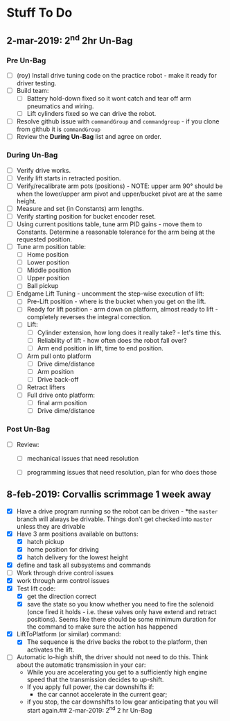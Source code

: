 # Stuff To Do


## 2-mar-2019: 2<sup>nd</sup> 2hr Un-Bag

### Pre Un-Bag ###
- [ ] (roy) Install drive tuning code on the practice robot - make it ready for driver testing.
- [ ] Build team:
  - [ ] Battery hold-down fixed so it wont catch and tear off arm pneumatics and wiring.
  - [ ] Lift cylinders fixed so we can drive the robot.
- [ ] Resolve github issue with ```commandGroup``` and ```commandgroup``` - if you clone from
      github it is ```commandGroup```
- [ ] Review the **During Un-Bag** list and agree on order.

### During Un-Bag ###
- [ ] Verify drive works.
- [ ] Verify lift starts in retracted position.
- [ ] Verify/recalibrate arm pots (positions) - NOTE: upper arm 90&deg; should be when the
      lower/upper arm pivot and upper/bucket pivot are at the same height.
- [ ] Measure and set (in Constants) arm lengths.
- [ ] Verify starting position for bucket encoder reset.
- [ ] Using current positions table, tune arm PID gains - move them to Constants. Determine
      a reasonable tolerance for the arm being at the requested position.
- [ ] Tune arm position table:
  - [ ] Home position
  - [ ] Lower position
  - [ ] Middle position
  - [ ] Upper position
  - [ ] Ball pickup
- [ ] Endgame Lift Tuning - uncomment the step-wise execution of lift:
  - [ ] Pre-Lift position - where is the bucket when you get on the lift.
  - [ ] Ready for lift position - arm down on platform, almost ready to lift - completely
        reverses the integral correction.
  - [ ] Lift:
    - [ ] Cylinder extension, how long does it really take? - let's time this.
    - [ ] Reliability of lift - how often does the robot fall over?
    - [ ] Arm end position in lift, time to end position.
  - [ ] Arm pull onto platform
    - [ ] Drive dime/distance
    - [ ] Arm position
    - [ ] Drive back-off
  - [ ] Retract lifters
  - [ ] Full drive onto platform:
    - [ ] final arm position
    - [ ] Drive dime/distance
    
### Post Un-Bag ###
- [ ] Review:
  - [ ] mechanical issues that need resolution
  - [ ] programming issues that need resolution, plan for who does those
  
  


## 8-feb-2019: Corvallis scrimmage 1 week away
- [x] Have a drive program running so the robot can be driven - *the `master` branch will always be
  drivable. Things don't get checked into `master` unless they are drivable
- [x] Have 3 arm positions available on buttons:
  - [x] hatch pickup
  - [x] home position for driving
  - [x] hatch delivery for the lowest height
- [x] define and task all subsystems and commands
- [ ] Work through drive control issues
- [x] work through arm control issues
- [x] Test lift code:
  - [x] get the direction correct
  - [x] save the state so you know whether you need to fire the solenoid (once fired it holds - i.e. these
    valves only have extend and retract positions). Seems like there should be some minimum duration
    for the command to make sure the action has happened
- [x] LiftToPlatform (or similar) command:
  - [x] The sequence is the drive backs the robot to the platform, then activates the lift.
  
- [ ] Automatic lo-high shift, the driver should not need to do this. Think about the automatic transmission
  in your car:
  * While you are accelerating you get to a sufficiently high engine speed that the transmission
    decides to up-shift.
  * If you apply full power, the car downshifts if:
    * the car cannot accelerate in the current gear;
  * if you stop, the car downshifts to low gear anticipating that you will start again.## 2-mar-2019: 2<sup>nd</sup> 2 hr Un-Bag
